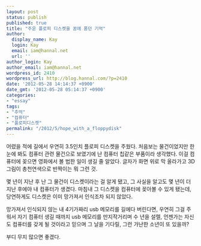```yaml
---
layout: post
status: publish
published: true
title: "주운 플로피 디스켓을 꿈에 품던 기억"
author:
  display_name: Kay
  login: Kay
  email: iam@hannal.net
  url: ''
author_login: Kay
author_email: iam@hannal.net
wordpress_id: 2410
wordpress_url: http://blog.hannal.com/?p=2410
date: '2012-05-28 14:14:37 +0900'
date_gmt: '2012-05-28 05:14:37 +0900'
categories:
- "essay"
tags:
- "추억"
- "컴퓨터"
- "플로피디스켓"
permalink: "/2012/5/hope_with_a_floppydisk"
---
```

<p>어렸을 적에 길에서 우연히 3.5인치 플로피 디스켓을 주웠다. 처음보는 물건이었지만 한눈에 봐도 컴퓨터 관련 물건으로 보였기에 난 컴퓨터 칩같은 부품이라 생각했다. 이걸 컴퓨터에 꽂으면 영화에서 볼 법한 일이 생길 줄 알았다. 글자가 화면 위로 막 올라가고 3D 그림이 총천연색으로 반짝이는 뭐 그런 것.</p>
<p>몇 년이 지난 후 난 그 물건이 디스켓이라는 걸 알게 됐고, 그 사실을 알고도 몇 년이 더 지난 후에야 내 컴퓨터가 생겼다. 마침내 그 디스켓을 컴퓨터에 꽂아볼 수 있게 됐는데, 당연하게도 디스켓은 이미 망가져서 인식조차 되지 않았다.</p>
<p>망가져서 인식되지 않는 내 4기가짜리 usb 메모리를 길에다 버린다면, 우연히 그걸 주워서 자기 컴퓨터 생길 때까지 usb 메모리를 만지작거리며 수 년을 설렐, 언젠가는 자신도 컴퓨터를 갖게 될 것이라고 믿으며 그 날을 기다릴, 그런 가난한 소년이 또 있을까? </p>
<p>부디 무지 많으면 좋겠다.</p>
